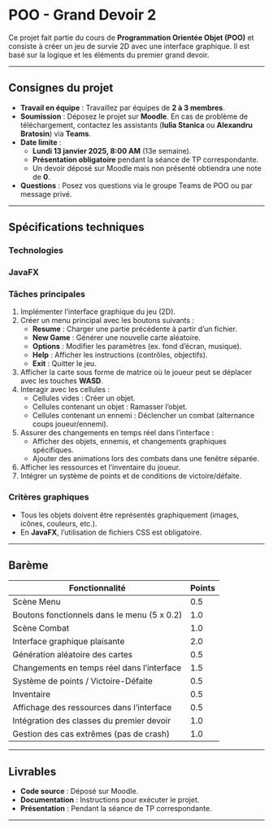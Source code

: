 # **POO - Grand Devoir 2**

Ce projet fait partie du cours de **Programmation Orientée Objet (POO)** et consiste à créer un jeu de survie 2D avec une interface graphique. Il est basé sur la logique et les éléments du premier grand devoir.

---

## **Consignes du projet**

- **Travail en équipe** : Travaillez par équipes de **2 à 3 membres**.
- **Soumission** : Déposez le projet sur **Moodle**. En cas de problème de téléchargement, contactez les assistants (**Iulia Stanica** ou **Alexandru Bratosin**) via **Teams**.
- **Date limite** :
  - **Lundi 13 janvier 2025, 8:00 AM** (13e semaine).
  - **Présentation obligatoire** pendant la séance de TP correspondante.
  - Un devoir déposé sur Moodle mais non présenté obtiendra une note de **0**.
- **Questions** : Posez vos questions via le groupe Teams de POO ou par message privé.

---

## **Spécifications techniques**

### **Technologies**
### **JavaFX**

### **Tâches principales**
1. Implémenter l’interface graphique du jeu (2D).
2. Créer un menu principal avec les boutons suivants :
   - **Resume** : Charger une partie précédente à partir d’un fichier.
   - **New Game** : Générer une nouvelle carte aléatoire.
   - **Options** : Modifier les paramètres (ex. fond d’écran, musique).
   - **Help** : Afficher les instructions (contrôles, objectifs).
   - **Exit** : Quitter le jeu.
3. Afficher la carte sous forme de matrice où le joueur peut se déplacer avec les touches **WASD**.
4. Interagir avec les cellules :
   - Cellules vides : Créer un objet.
   - Cellules contenant un objet : Ramasser l’objet.
   - Cellules contenant un ennemi : Déclencher un combat (alternance coups joueur/ennemi).
5. Assurer des changements en temps réel dans l’interface :
   - Afficher des objets, ennemis, et changements graphiques spécifiques.
   - Ajouter des animations lors des combats dans une fenêtre séparée.
6. Afficher les ressources et l’inventaire du joueur.
7. Intégrer un système de points et de conditions de victoire/défaite.

### **Critères graphiques**
- Tous les objets doivent être représentés graphiquement (images, icônes, couleurs, etc.).
- En **JavaFX**, l’utilisation de fichiers CSS est obligatoire.

---

## **Barème**

| Fonctionnalité                                    | Points |
|---------------------------------------------------|--------|
| Scène Menu                                       | 0.5    |
| Boutons fonctionnels dans le menu (5 x 0.2)      | 1.0    |
| Scène Combat                                     | 1.0    |
| Interface graphique plaisante                    | 2.0    |
| Génération aléatoire des cartes                  | 0.5    |
| Changements en temps réel dans l’interface       | 1.5    |
| Système de points / Victoire-Défaite             | 0.5    |
| Inventaire                                       | 0.5    |
| Affichage des ressources dans l’interface        | 0.5    |
| Intégration des classes du premier devoir        | 1.0    |
| Gestion des cas extrêmes (pas de crash)          | 1.0    |

---

## **Livrables**

- **Code source** : Déposé sur Moodle.
- **Documentation** : Instructions pour exécuter le projet.
- **Présentation** : Pendant la séance de TP correspondante.

---
